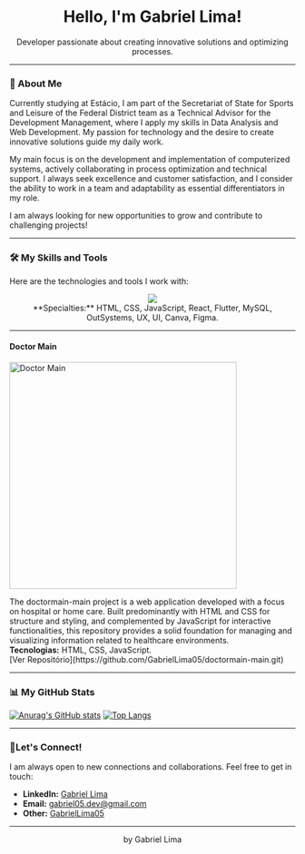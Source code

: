 <div align="center">
  <h1>Hello, I'm Gabriel Lima! </h1>
  <p>Developer passionate about creating innovative solutions and optimizing processes.</p>
</div>

---

### 🚀 About Me

Currently studying at Estácio, I am part of the Secretariat of State for Sports and Leisure of the Federal District team as a Technical Advisor for the Development Management, where I apply my skills in Data Analysis and Web Development. My passion for technology and the desire to create innovative solutions guide my daily work.

My main focus is on the development and implementation of computerized systems, actively collaborating in process optimization and technical support. I always seek excellence and customer satisfaction, and I consider the ability to work in a team and adaptability as essential differentiators in my role.

I am always looking for new opportunities to grow and contribute to challenging projects!

---

### 🛠️ My Skills and Tools

Here are the technologies and tools I work with:

<p align="center">
  <img src="https://skillicons.dev/icons?i=html,css,js,react,flutter,mysql,figma,git,github,vscode" />
  <br>
  **Specialties:** HTML, CSS, JavaScript, React, Flutter, MySQL, OutSystems, UX, UI, Canva, Figma.
</p>

---

#### **Doctor Main**
<p>
  <a href="https://github.com/GabrielLima05/doctormain-main">
    <img src="blob:https://gemini.google.com/248ded3f-559a-491f-af4d-f04854dd4b46" alt="Doctor Main" width="400">
  </a>
</p>
<p>The doctormain-main project is a web application developed with a focus on hospital or home care. Built predominantly with HTML and CSS for structure and styling, and complemented by JavaScript for interactive functionalities, this repository provides a solid foundation for managing and visualizing information related to healthcare environments.
  <br><strong>Tecnologias:</strong> HTML, CSS, JavaScript.
  <br>[Ver Repositório](https://github.com/GabrielLima05/doctormain-main.git) 
</p>

---

### 📊 My GitHub Stats

[![Anurag's GitHub stats](https://github-readme-stats.vercel.app/api?username=GabrielLima05&show_icons=true&theme=dark)](https://github.com/anuraghazra/github-readme-stats)
[![Top Langs](https://github-readme-stats.vercel.app/api/top-langs/?username=GabrielLima05&layout=compact&theme=dark)](https://github.com/anuraghazra/github-readme-stats)

---

### 💬Let's Connect!

I am always open to new connections and collaborations. Feel free to get in touch:

* **LinkedIn:** [Gabriel Lima](https://www.linkedin.com/in/gabriel-lima-308a46242/)
* **Email:** [gabriel05.dev@gmail.com](mailto:gabriel05.dev@gmail.com)
* **Other:** [GabrielLima05 ](https://github.com/GabrielLima05)

---

<p align="center">by Gabriel Lima</p>
